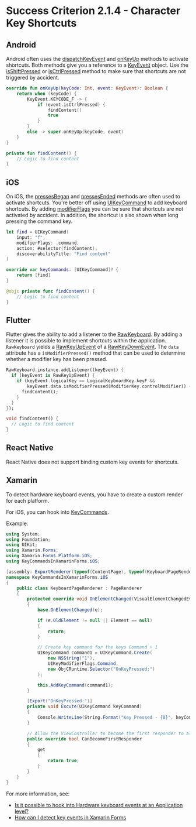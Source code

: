 # Success Criterion 2.1.4 - Character Key Shortcuts

## Android

Android often uses the [dispatchKeyEvent](https://developer.android.com/reference/android/view/View#dispatchKeyEvent(android.view.KeyEvent)) and [onKeyUp](https://developer.android.com/reference/android/app/Activity#onKeyUp(int,%20android.view.KeyEvent)) methods to activate shortcuts. Both methods give you a reference to a [KeyEvent](https://developer.android.com/reference/android/view/KeyEvent) object. Use the [isShiftPressed](https://developer.android.com/reference/android/view/KeyEvent#isShiftPressed()) or [isCtrlPressed](https://developer.android.com/reference/android/view/KeyEvent#isCtrlPressed()) method to make sure that shortcuts are not triggered by accident.

```kotlin
override fun onKeyUp(keyCode: Int, event: KeyEvent): Boolean {
    return when (keyCode) {
        KeyEvent.KEYCODE_F -> {
            if (event.isCtrlPressed) {
                findContent()
                true
            }
        }
        else -> super.onKeyUp(keyCode, event)
    }
}

private fun findContent() {
    // Logic to find content
}
```

## iOS

On iOS, the [pressesBegan](https://developer.apple.com/documentation/uikit/uiresponder/1621134-pressesbegan) and [pressesEnded](https://developer.apple.com/documentation/uikit/uiresponder/1621128-pressesended) methods are often used to activate shortcuts. You're better off using [UIKeyCommand](https://developer.apple.com/documentation/uikit/uikeycommand) to add keyboard shortcuts. By adding [modifierFlags](https://developer.apple.com/documentation/uikit/uikeymodifierflags) you can be sure that shortcuts are not activated by accident. In addition, the shortcut is also shown when long pressing the command key.

```swift
let find = UIKeyCommand(
    input: "f", 
    modifierFlags: .command, 
    action: #selector(findContent), 
    discoverabilityTitle: "Find content"
)

override var keyCommands: [UIKeyCommand]? {
    return [find]
}

@objc private func findContent() {
    // Logic to find content
}
```

## Flutter

Flutter gives the ability to add a listener to the [RawKeyboard](https://api.flutter.dev/flutter/services/RawKeyboard-class.html). By adding a listener it is possible to implement shortcuts within the application. `RawKeyboard` yields a [RawKeyUpEvent](https://api.flutter.dev/flutter/services/RawKeyUpEvent-class.html) of a [RawKeyDownEvent](https://api.flutter.dev/flutter/services/RawKeyDownEvent-class.html). The `data` attribute has a `isModifierPressed()` method that can be used to determine whether a modifier key has been pressed.

```dart
RawKeyboard.instance.addListener((keyEvent) {
  if (keyEvent is RawKeyUpEvent) {
    if (keyEvent.logicalKey == LogicalKeyboardKey.keyF &&
        keyEvent.data.isModifierPressed(ModifierKey.controlModifier)) {
      findContent();
    }
  }
});

void findContent() {
  // Logic to find content
}
```

## React Native

React Native does not support binding custom key events for shortcuts.

## Xamarin

To detect hardware keyboard events, you have to create a custom render for each platform.

For iOS, you can hook into [KeyCommands](https://developer.apple.com/documentation/uikit/uiresponder/1621141-keycommands).

Example:

```csharp
using System;
using Foundation;
using UIKit;
using Xamarin.Forms;
using Xamarin.Forms.Platform.iOS;
using KeyCommandsInXamarinForms.iOS;

[assembly: ExportRenderer(typeof(ContentPage), typeof(KeyboardPageRenderer))]
namespace KeyCommandsInXamarinForms.iOS
{
    public class KeyboardPageRenderer : PageRenderer
    {
        protected override void OnElementChanged(VisualElementChangedEventArgs e)
        {
            base.OnElementChanged(e);

            if (e.OldElement != null || Element == null)
            {
                return;
            }

            // Create key command for the keys Command + 1
            UIKeyCommand command1 = UIKeyCommand.Create(
                new NSString("1"), 
                UIKeyModifierFlags.Command, 
                new ObjCRuntime.Selector("OnKeyPressed:")
            );

            this.AddKeyCommand(command1);
        }

        [Export("OnKeyPressed:")]
        private void Excute(UIKeyCommand keyCommand)
        {
            Console.WriteLine(String.Format("Key Pressed - {0}", keyCommand.Value);
        }

        // Allow the ViewController to become the first responder to allow it to respond to key commands.
        public override bool CanBecomeFirstResponder
        {
            get
            {
                return true;
            }
        }
    }
}
```

For more information, see:

- [Is it possible to hook into Hardware keyboard events at an Application level?](https://stackoverflow.com/questions/47220710/is-it-possible-to-hook-into-hardware-keyboard-events-at-an-application-level)
- [How can I detect key events in Xamarin Forms](https://social.msdn.microsoft.com/Forums/en-US/fc8d198a-2012-43a1-8062-5ff82973b06d/how-can-i-detect-key-events-in-xamarinforms?forum=xamarinforms)
